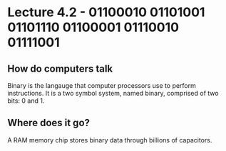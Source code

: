 # Lecture 4.2 - 01100010 01101001 01101110 01100001 01110010 01111001

## How do computers talk
Binary is the langauge that computer processors use to perform instructions. It is a two symbol system, named binary, comprised of two bits: 0 and 1. 

## Where does it go?
A RAM memory chip stores binary data through billions of capacitors.

